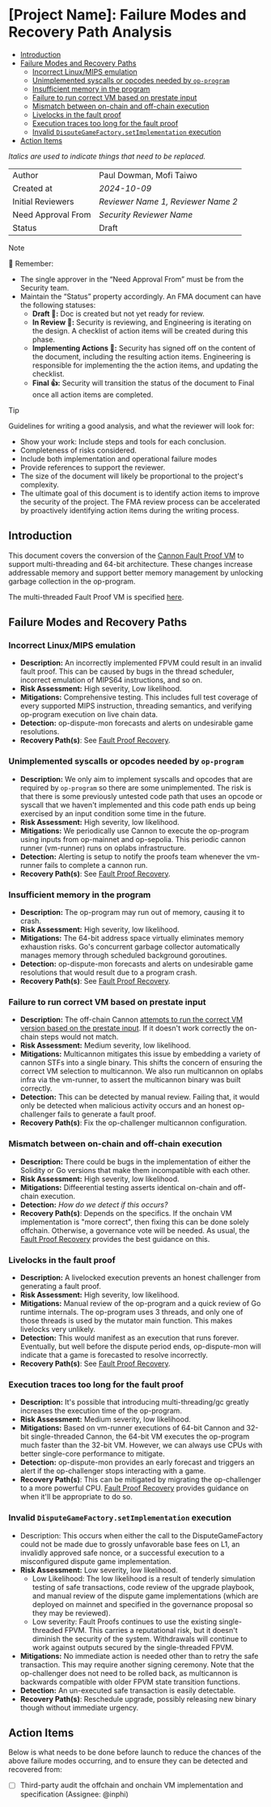 # [Project Name]: Failure Modes and Recovery Path Analysis

<!-- START doctoc generated TOC please keep comment here to allow auto update -->
<!-- DON'T EDIT THIS SECTION, INSTEAD RE-RUN doctoc TO UPDATE -->

- [Introduction](#introduction)
- [Failure Modes and Recovery Paths](#failure-modes-and-recovery-paths)
  - [Incorrect Linux/MIPS emulation](#incorrect-linuxmips-emulation)
  - [Unimplemented syscalls or opcodes needed by `op-program`](#unimplemented-syscalls-or-opcodes-needed-by-op-program)
  - [Insufficient memory in the program](#insufficient-memory-in-the-program)
  - [Failure to run correct VM based on prestate input](#failure-to-run-correct-vm-based-on-prestate-input)
  - [Mismatch between on-chain and off-chain execution](#mismatch-between-on-chain-and-off-chain-execution)
  - [Livelocks in the fault proof](#livelocks-in-the-fault-proof)
  - [Execution traces too long for the fault proof](#execution-traces-too-long-for-the-fault-proof)
  - [Invalid `DisputeGameFactory.setImplementation` execution](#invalid-disputegamefactorysetimplementation-execution)
- [Action Items](#action-items)

<!-- END doctoc generated TOC please keep comment here to allow auto update -->

*Italics are used to indicate things that need to be replaced.*

| | |
|--------|--------------|
| Author | Paul Dowman, Mofi Taiwo |
| Created at | *2024-10-09* |
| Initial Reviewers | *Reviewer Name 1, Reviewer Name 2* |
| Need Approval From | *Security Reviewer Name* |
| Status | Draft |

> [!NOTE]
> 📢 Remember:
>
> - The single approver in the “Need Approval From” must be from the Security team. 
> - Maintain the “Status” property accordingly. An FMA document can have the following statuses:
>   - **Draft 📝:** Doc is created but not yet ready for review.
>   - **In Review 🔎:** Security is reviewing, and Engineering is iterating on the design. A checklist of action items will be created during this phase.
>   - **Implementing Actions 🛫:** Security has signed off on the content of the document, including the resulting action items. Engineering is responsible for implementing the the action items, and updating the checklist.
>   - **Final 👍:** Security will transition the status of the document to Final once all action items are completed.

> [!TIP]
> Guidelines for writing a good analysis, and what the reviewer will look for:
>
> - Show your work: Include steps and tools for each conclusion.
> - Completeness of risks considered.
> - Include both implementation and operational failure modes
> - Provide references to support the reviewer.
> - The size of the document will likely be proportional to the project's complexity.
> - The ultimate goal of this document is to identify action items to improve the security of the  project. The FMA review process can be accelerated by proactively identifying action items during the writing process.

## Introduction

This document covers the conversion of the [Cannon Fault Proof VM](https://docs.optimism.io/stack/protocol/fault-proofs/cannon) to support multi-threading and 64-bit architecture. These changes increase addressable memory and support better memory management by unlocking garbage collection in the op-program. 

The multi-threaded Fault Proof VM is specified [here](https://github.com/ethereum-optimism/specs/blob/3abc17a68727e22c31a7a113be935943f717ee63/specs/experimental/cannon-fault-proof-vm-mt.md).

## Failure Modes and Recovery Paths

### Incorrect Linux/MIPS emulation

- **Description:** An incorrectly implemented FPVM could result in an invalid fault proof. This can be caused by bugs in the thread scheduler, incorrect emulation of MIPS64 instructions, and so on.
- **Risk Assessment:** High severity, Low likelihood.
- **Mitigations:** Comprehensive testing. This includes full test coverage of every supported MIPS instruction, threading semantics, and verifying op-program execution on live chain data.
- **Detection:** op-dispute-mon forecasts and alerts on undesirable game resolutions.
- **Recovery Path(s)**: See [Fault Proof Recovery](https://www.notion.so/oplabs/RB-000-Fault-Proofs-Recovery-Runbook-8dad0f1e6d4644c281b0e946c89f345f).

### Unimplemented syscalls or opcodes needed by `op-program`

- **Description:** We only aim to implement syscalls and opcodes that are required by `op-program` so there are some unimplemented. The risk is that there is some previously untested code path that uses an opcode or syscall that we haven't implemented and this code path ends up being exercised by an input condition some time in the future.
- **Risk Assessment:** High severity, low likelihood.
- **Mitigations:** We periodically use Cannon to execute the op-program using inputs from op-mainnet and op-sepolia. This periodic cannon runner (vm-runner) runs on oplabs infrastructure.
- **Detection:** Alerting is setup to notify the proofs team whenever the vm-runner fails to complete a cannon run.
- **Recovery Path(s)**: See [Fault Proof Recovery](https://www.notion.so/oplabs/RB-000-Fault-Proofs-Recovery-Runbook-8dad0f1e6d4644c281b0e946c89f345f).

### Insufficient memory in the program

- **Description:** The op-program may run out of memory, causing it to crash.
- **Risk Assessment:** High severity, low likelihood.
- **Mitigations:** The 64-bit address space virtually eliminates memory exhaustion risks. Go's concurrent garbage collector automatically manages memory through scheduled background goroutines.
- **Detection:** op-dispute-mon forecasts and alerts on undesirable game resolutions that would result due to a program crash.
- **Recovery Path(s)**: See [Fault Proof Recovery](https://www.notion.so/oplabs/RB-000-Fault-Proofs-Recovery-Runbook-8dad0f1e6d4644c281b0e946c89f345f).

### Failure to run correct VM based on prestate input

- **Description:** The off-chain Cannon [attempts to run the correct VM version based on the prestate input](https://github.com/ethereum-optimism/design-docs/blob/0034943e42b8ab5f9dd9ded2ef2b6b55359c922c/cannon-state-versioning.md). If it doesn't work correctly the on-chain steps would not match.
- **Risk Assessment:** Medium severity, low likelihood.
- **Mitigations:** Multicannon mitigates this issue by embedding a variety of cannon STFs into a single binary. This shifts the concern of ensuring the correct VM selection to multicannon. We also run multicannon on oplabs infra via the vm-runner, to assert the multicannon binary was built correctly.
- **Detection:** This can be detected by manual review. Failing that, it would only be detected when malicious activity occurs and an honest op-challenger fails to generate a fault proof.
- **Recovery Path(s)**: Fix the op-challenger multicannon configuration.

### Mismatch between on-chain and off-chain execution

- **Description:** There could be bugs in the implementation of either the Solidity or Go versions that make them incompatible with each other.
- **Risk Assessment:** High severity, low likelihood.
- **Mitigations:** Diffeerential testing asserts identical on-chain and off-chain execution.
- **Detection:** *How do we detect if this occurs?*
- **Recovery Path(s)**: Depends on the specifics. If the onchain VM implementation is "more correct", then fixing this can be done solely offchain. Otherwise, a governance vote will be needed. As usual, the [Fault Proof Recovery](https://www.notion.so/oplabs/RB-000-Fault-Proofs-Recovery-Runbook-8dad0f1e6d4644c281b0e946c89f345f) provides the best guidance on this.

### Livelocks in the fault proof

- **Description:** A livelocked execution prevents an honest challenger from generating a fault proof.
- **Risk Assessment:** High severity, low likelihood.
- **Mitigations:** Manual review of the op-program and a quick review of Go runtime internals. The op-program uses 3 threads, and only one of those threads is used by the mutator main function. This makes livelocks very unlikely.
- **Detection:** This would manifest as an execution that runs forever. Eventually, but well before the dispute period ends, op-dispute-mon will indicate that a game is forecasted to resolve incorrectly.
- **Recovery Path(s)**: See [Fault Proof Recovery](https://www.notion.so/oplabs/RB-000-Fault-Proofs-Recovery-Runbook-8dad0f1e6d4644c281b0e946c89f345f).

### Execution traces too long for the fault proof

- **Description:** It's possible that introducing multi-threading/gc greatly increases the execution time of the op-program.
- **Risk Assessment:** Medium severity, low likelihood.
- **Mitigations:** Based on vm-runner executions of 64-bit Cannon and 32-bit single-threaded Cannon, the 64-bit VM executes the op-program much faster than the 32-bit VM. However, we can always use CPUs with better single-core performance to mitigate.
- **Detection:** op-dispute-mon provides an early forecast and triggers an alert if the op-challenger stops interacting with a game.
- **Recovery Path(s)**: This can be mitigated by migrating the op-challenger to a more powerful CPU. [Fault Proof Recovery](https://www.notion.so/oplabs/RB-000-Fault-Proofs-Recovery-Runbook-8dad0f1e6d4644c281b0e946c89f345f) provides guidance on when it'll be appropriate to do so.

### Invalid `DisputeGameFactory.setImplementation` execution

- Description: This occurs when either the call to the DisputeGameFactory could not be made due to grossly unfavorable base fees on L1, an invalidly approved safe nonce, or a successful execution to a misconfigured dispute game implementation.
- **Risk Assessment:** Low severity, low likelihood.
  - Low Likelihood: The low likelihood is a result of tenderly simulation testing of safe transactions, code review of the upgrade playbook, and manual review of the dispute game implementations (which are deployed on mainnet and specified in the governance proposal so they may be reviewed).
  - Low severity: Fault Proofs continues to use the existing single-threaded FPVM. This carries a reputational risk, but it doesn't diminish the security of the system. Withdrawals will continue to work against outputs secured by the single-threaded FPVM.
- **Mitigations:** No immediate action is needed other than to retry the safe transaction. This may require another signing ceremony. Note that the op-challenger does not need to be rolled back, as multicannon is backwards compatible with older FPVM state transition functions.
- **Detection:** An un-executed safe transaction is easily detectable.
- **Recovery Path(s)**: Reschedule upgrade, possibly releasing new binary though without immediate urgency.


## Action Items

Below is what needs to be done before launch to reduce the chances of the above failure modes occurring, and to ensure they can be detected and recovered from:

- [ ] Third-party audit the offchain and onchain VM implementation and specification (Assignee: @inphi)
